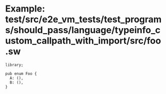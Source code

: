 # Example: test/src/e2e_vm_tests/test_programs/should_pass/language/typeinfo_custom_callpath_with_import/src/foo.sw

```sway
library;

pub enum Foo {
  A: (),
  B: (),
}

```
